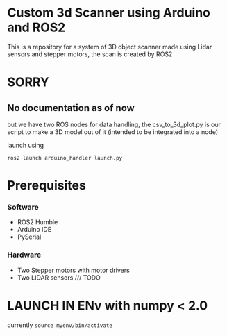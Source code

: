 # Custom 3d Scanner using Arduino and ROS2

This is a repository for a system of 3D object scanner made using Lidar sensors and stepper motors, the scan is created by ROS2

# SORRY
## No documentation as of now

but  we have two ROS nodes for data handling, the csv_to_3d_plot.py is our script to make a 3D model out of it (intended to be integrated into a node)

launch using 
```
ros2 launch arduino_handler launch.py
```

# Prerequisites
### Software
- ROS2 Humble
- Arduino IDE
- PySerial

### Hardware
- Two Stepper motors with motor drivers
- Two LIDAR sensors /// TODO

# LAUNCH IN ENv with numpy < 2.0
currently 
``` source myenv/bin/activate ```

